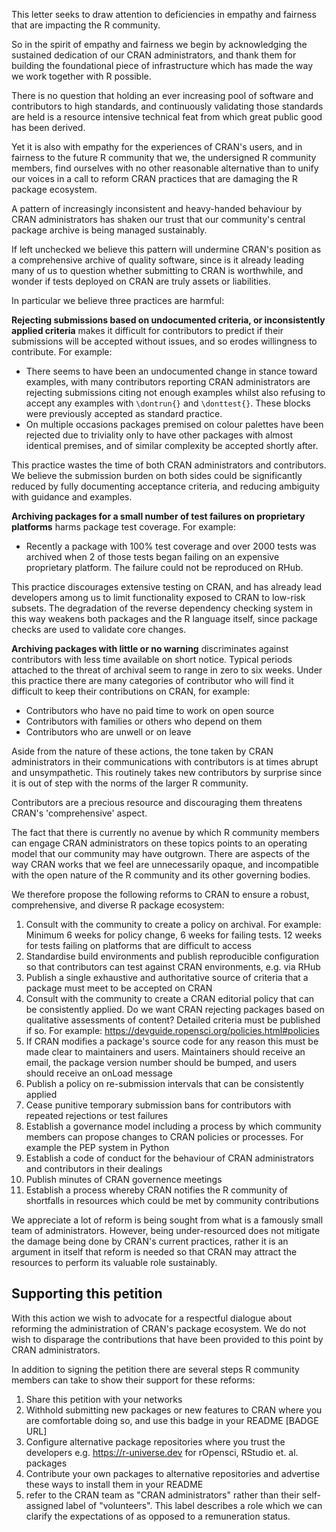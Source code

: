 This letter seeks to draw attention to deficiencies in empathy and fairness that are impacting the R community.

So in the spirit of empathy and fairness we begin by acknowledging the sustained dedication of our CRAN administrators, and thank them for building the foundational piece of infrastructure which has made the way we work together with R possible.

There is no question that holding an ever increasing pool of software and contributors to high standards, and continuously validating those standards are held is a resource intensive technical feat from which great public good has been derived.

Yet it is also with empathy for the experiences of CRAN's users, and in fairness to the future R community that we, the undersigned R community members, find ourselves with no other reasonable alternative than to unify our voices in a call to reform CRAN practices that are damaging the R package ecosystem.

A pattern of increasingly inconsistent and heavy-handed behaviour by CRAN administrators has shaken our trust that our community's central package archive is being managed sustainably.

If left unchecked we believe this pattern will undermine CRAN's position as a comprehensive archive of quality software, since is it already leading many of us to question whether submitting to CRAN is worthwhile, and wonder if tests deployed on CRAN are truly assets or liabilities.

In particular we believe three practices are harmful:

**Rejecting submissions based on undocumented criteria, or inconsistently applied criteria** makes it difficult for contributors to predict if their submissions will be accepted without issues, and so erodes willingness to contribute. For example:

  * There seems to have been an undocumented change in stance toward examples, with many contributors reporting CRAN administrators are rejecting submissions citing not enough examples whilst also refusing to accept any examples with `\dontrun{}` and `\donttest{}`. These blocks were previously accepted as standard practice. 
  * On multiple occasions packages premised on colour palettes have been rejected due to triviality only to have other packages with almost identical premises, and of similar complexity be accepted shortly after. 
  
This practice wastes the time of both CRAN administrators and contributors. We believe the submission burden on both sides could be significantly reduced by fully documenting acceptance criteria, and reducing ambiguity with guidance and examples. 

**Archiving packages for a small number of test failures on proprietary platforms** harms package test coverage. For example:

  * Recently a package with 100% test coverage and over 2000 tests was archived when 2 of those tests began failing on an expensive proprietary platform. The failure could not be reproduced on RHub.
  
This practice discourages extensive testing on CRAN, and has already lead developers among us to limit functionality exposed to CRAN to low-risk subsets. The degradation of the reverse dependency checking system in this way weakens both packages and the R language itself, since package checks are used to validate core changes.

**Archiving packages with little or no warning** discriminates against contributors with less time available on short notice. Typical periods attached to the threat of archival seem to range in zero to six weeks. Under this practice there are many categories of contributor who will find it difficult to keep their contributions on CRAN, for example:

  * Contributors who have no paid time to work on open source
  * Contributors with families or others who depend on them
  * Contributors who are unwell or on leave

Aside from the nature of these actions, the tone taken by CRAN administrators in their communications with contributors is at times abrupt and unsympathetic. This routinely takes new contributors by surprise since it is out of step with the norms of the larger R community. 

Contributors are a precious resource and discouraging them threatens CRAN's 'comprehensive' aspect.

The fact that there is currently no avenue by which R community members can engage CRAN administrators on these topics points to an operating model that our community may have outgrown. There are aspects of the way CRAN works that we feel are unnecessarily opaque, and incompatible with the open nature of the R community and its other governing bodies.

We therefore propose the following reforms to CRAN to ensure a robust, comprehensive, and diverse R package ecosystem:

1. Consult with the community to create a policy on archival. For example: Minimum 6 weeks for policy change, 6 weeks for failing tests. 12 weeks for tests failing on platforms that are difficult to access
2. Standardise build environments and publish reproducible configuration so that contributors can test against CRAN environments, e.g. via RHub
3. Publish a single exhaustive and authoritative source of criteria that a package must meet to be accepted on CRAN
4. Consult with the community to create a CRAN editorial policy that can be consistently applied. Do we want CRAN rejecting packages based on qualitative assessments of content? Detailed criteria must be published if so. For example: https://devguide.ropensci.org/policies.html#policies
5. If CRAN modifies a package's source code for any reason this must be made clear to maintainers and users. Maintainers should receive an email, the package version number should be bumped, and users should receive an onLoad message 
6. Publish a policy on re-submission intervals that can be consistently applied 
7. Cease punitive temporary submission bans for contributors with repeated rejections or test failures
8. Establish a governance model including a process by which community members can propose changes to CRAN policies or processes. For example the PEP system in Python
9. Establish a code of conduct for the behaviour of CRAN administrators and contributors in their dealings
10. Publish minutes of CRAN governence meetings
11. Establish a process whereby CRAN notifies the R community of shortfalls in resources which could be met by community contributions 

We appreciate a lot of reform is being sought from what is a famously small team of administrators. However, being under-resourced does not mitigate the damage being done by CRAN's current practices, rather it is an argument in itself that reform is needed so that CRAN may attract the resources to perform its valuable role sustainably.

## Supporting this petition

With this action we wish to advocate for a respectful dialogue about reforming the administration of CRAN's package ecosystem. We do not wish to disparage the contributions that have been provided to this point by CRAN administrators.

In addition to signing the petition there are several steps R community members can take to show their support for these reforms:

1. Share this petition with your networks
2. Withhold submitting new packages or new features to CRAN where you are comfortable doing so, and use this badge in your README [BADGE URL] 
3. Configure alternative package repositories where you trust the developers e.g. https://r-universe.dev for rOpensci, RStudio et. al. packages
4. Contribute your own packages to alternative repositories and advertise these ways to install them in your README
4. refer to the CRAN team as "CRAN administrators" rather than their self-assigned label of "volunteers". This label describes a role which we can clarify the expectations of as opposed to a remuneration status.
